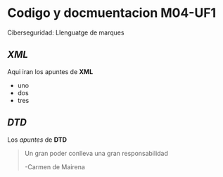 # Codigo y docmuentacion M04-UF1
Ciberseguridad: Llenguatge de marques

## **_XML_**
Aqui iran los apuntes de **XML**

* uno
* dos
* tres

## **_DTD_**
Los _apuntes_ de **DTD**

> Un gran poder conlleva
> una gran responsabilidad
>
> -Carmen de Mairena
